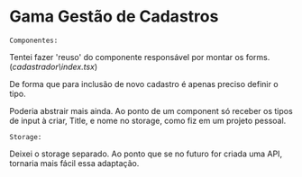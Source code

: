 
# Gama **Gestão de Cadastros**

    Componentes:

Tentei fazer 'reuso' do componente responsável por montar os forms. (*cadastrador\index.tsx*)

De forma que para inclusão de novo cadastro é apenas preciso definir o tipo.

Poderia abstrair mais ainda. Ao ponto de um component só receber os tipos de input à criar, Title, e nome no storage, como fiz em um projeto pessoal.

    Storage:
Deixei o storage separado. Ao ponto que se no futuro for criada uma API, tornaria mais fácil essa adaptação.
